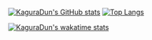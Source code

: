 [![KaguraDun's GitHub stats](https://github-readme-stats-bay-eight.vercel.app/api?username=KaguraDun&count_private=true&hide=stars&show_icons=true&hide_border=true)](https://github.com/KaguraDun/github-readme-stats)
[![Top Langs](https://github-readme-stats-bay-eight.vercel.app/api/top-langs/?username=KaguraDun&layout=compact&hide_border=true)](https://github.com/KaguraDun/github-readme-stats)

[![KaguraDun's wakatime stats](https://github-readme-stats-bay-eight.vercel.app/api/wakatime?username=KaguraDun&hide_border=true&hide_progress=true)](https://github.com/KaguraDun/github-readme-stats)


